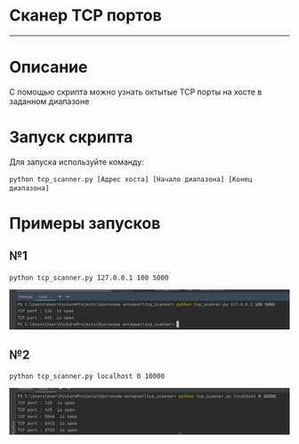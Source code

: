# Сканер TCP портов
_____________
# Описание
С помощью скрипта можно узнать октытые TCP порты на хосте в заданном диапазоне
# Запуск скрипта
Для запуска используйте команду:    
```
python tcp_scanner.py [Адрес хоста] [Начало диапазона] [Конец диапазона]
```
# Примеры запусков
## №1
```
python tcp_scanner.py 127.0.0.1 100 5000
```
![Image alt](https://github.com/anya-otman/tcp_scanner/blob/main//example1.png)
## №2
```
python tcp_scanner.py localhost 0 10000
```
![Image alt](https://github.com/anya-otman/tcp_scanner/blob/main//example2.png)

